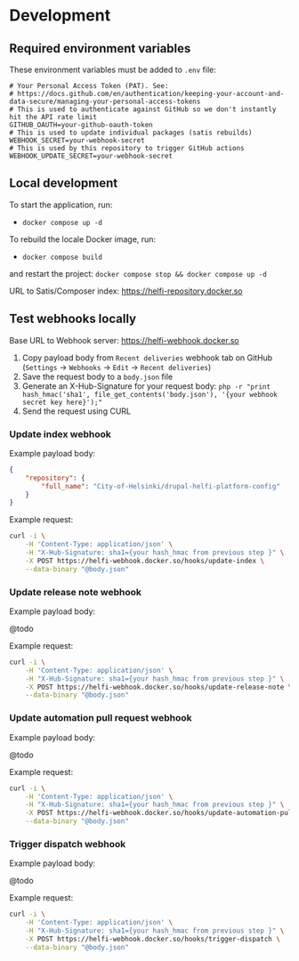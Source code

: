 # Development

## Required environment variables

These environment variables must be added to `.env` file:

```
# Your Personal Access Token (PAT). See:
# https://docs.github.com/en/authentication/keeping-your-account-and-data-secure/managing-your-personal-access-tokens
# This is used to authenticate against GitHub so we don't instantly hit the API rate limit
GITHUB_OAUTH=your-github-oauth-token
# This is used to update individual packages (satis rebuilds)
WEBHOOK_SECRET=your-webhook-secret
# This is used by this repository to trigger GitHub actions
WEBHOOK_UPDATE_SECRET=your-webhook-secret
```

## Local development

To start the application, run:

- `docker compose up -d`

To rebuild the locale Docker image, run:

- `docker compose build`

and restart the project: `docker compose stop && docker compose up -d`

URL to Satis/Composer index: https://helfi-repository.docker.so

## Test webhooks locally

Base URL to Webhook server: https://helfi-webhook.docker.so

1. Copy payload body from `Recent deliveries` webhook tab on GitHub (`Settings` -> `Webhooks` -> `Edit` -> `Recent deliveries`)
2. Save the request body to a `body.json` file
3. Generate an X-Hub-Signature for your request body: `php -r "print hash_hmac('sha1', file_get_contents('body.json'), '{your webhook secret key here}');"`
4. Send the request using CURL

### Update index webhook

Example payload body:
```json
{
    "repository": {
        "full_name": "City-of-Helsinki/drupal-helfi-platform-config"
    }
}
```

Example request: 
```bash
curl -i \
    -H 'Content-Type: application/json' \
    -H "X-Hub-Signature: sha1={your hash_hmac from previous step }" \
    -X POST https://helfi-webhook.docker.so/hooks/update-index \
    --data-binary "@body.json"
```


### Update release note webhook

Example payload body:

@todo

Example request:
```bash
curl -i \
    -H 'Content-Type: application/json' \
    -H "X-Hub-Signature: sha1={your hash_hmac from previous step }" \
    -X POST https://helfi-webhook.docker.so/hooks/update-release-note \
    --data-binary "@body.json"
```

### Update automation pull request webhook

Example payload body:

@todo

Example request:
```bash
curl -i \
    -H 'Content-Type: application/json' \
    -H "X-Hub-Signature: sha1={your hash_hmac from previous step }" \
    -X POST https://helfi-webhook.docker.so/hooks/update-automation-pull-request \
    --data-binary "@body.json"
```

### Trigger dispatch webhook

Example payload body:

@todo

Example request:
```bash
curl -i \
    -H 'Content-Type: application/json' \
    -H "X-Hub-Signature: sha1={your hash_hmac from previous step }" \
    -X POST https://helfi-webhook.docker.so/hooks/trigger-dispatch \
    --data-binary "@body.json"
```
